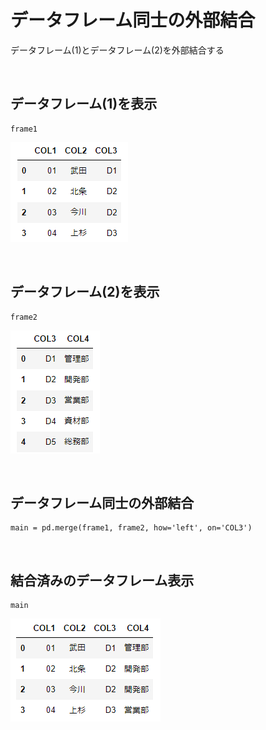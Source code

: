 # データフレーム同士の外部結合
データフレーム(1)とデータフレーム(2)を外部結合する

<br>

## データフレーム(1)を表示
```
frame1
```
![画像1](./Pandas-Exercises5-1.png)

<br>

## データフレーム(2)を表示
```
frame2
```
![画像2](./Pandas-Exercises5-2.png)

<br>

## データフレーム同士の外部結合
```
main = pd.merge(frame1, frame2, how='left', on='COL3')
```

<br>

## 結合済みのデータフレーム表示
```
main
```
![画像3](./Pandas-Exercises5-3.png)
